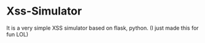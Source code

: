 # Xss-Simulator
It is a very simple XSS simulator based on flask, python. (I just made this for fun LOL)
